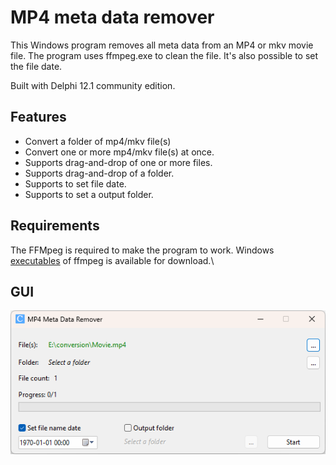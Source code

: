 # MP4 meta data remover

This Windows program removes all meta data from an MP4 or mkv movie file. The program uses ffmpeg.exe to clean the file.
It's also possible to set the file date.

Built with Delphi 12.1 community edition.

## Features
* Convert a folder of mp4/mkv file(s)
* Convert one or more mp4/mkv file(s) at once.
* Supports drag-and-drop of one or more files.
* Supports drag-and-drop of a folder.
* Supports to set file date.
* Supports to set a output folder.

## Requirements
The FFMpeg is required to make the program to work. Windows [executables](https://ffmpeg.org/download.html#build-windows/) of ffmpeg is available for download.\

## GUI
![MP4 Meta data remover graphical interface!](/assets/Screenshot.png "MP4 Meta data remover")